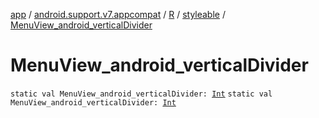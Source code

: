[app](../../../index.md) / [android.support.v7.appcompat](../../index.md) / [R](../index.md) / [styleable](index.md) / [MenuView_android_verticalDivider](.)

# MenuView_android_verticalDivider

`static val MenuView_android_verticalDivider: `[`Int`](https://kotlinlang.org/api/latest/jvm/stdlib/kotlin/-int/index.html)
`static val MenuView_android_verticalDivider: `[`Int`](https://kotlinlang.org/api/latest/jvm/stdlib/kotlin/-int/index.html)